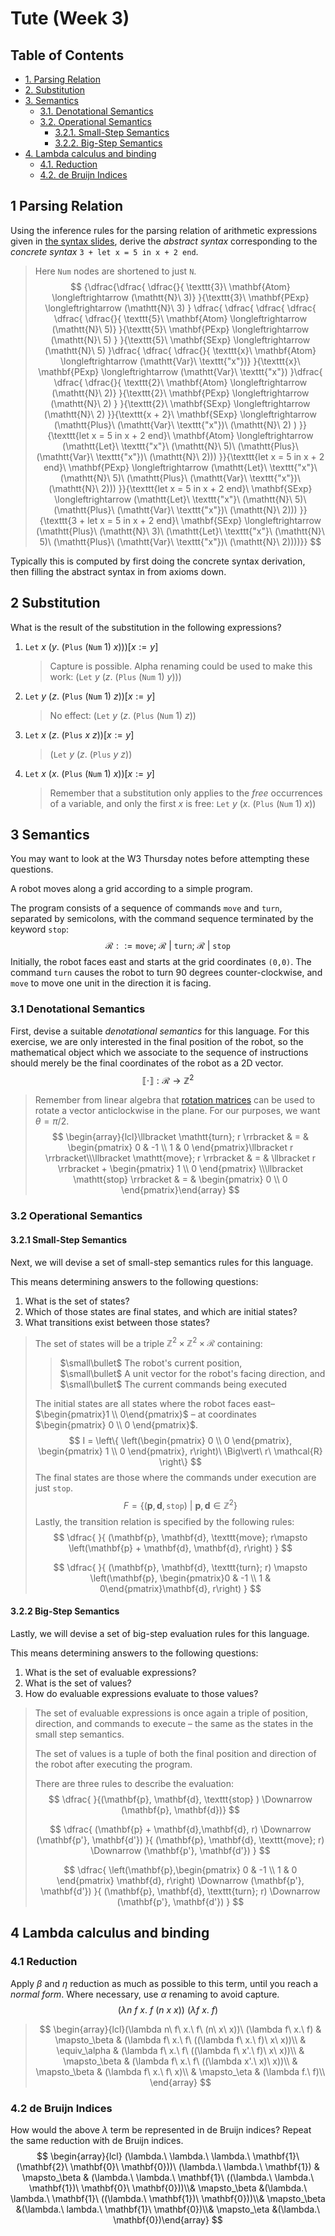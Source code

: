 <div id="content">
<h1 class="title">Tute (Week 3)</h1>
<div id="table-of-contents">
<h2>Table of Contents</h2>
<div id="text-table-of-contents">
<ul>
<li><a href="#org6e3dcd4">1. Parsing Relation</a></li>
<li><a href="#orgeb3a77c">2. Substitution</a></li>
<li><a href="#org4afa4a8">3. Semantics</a>
<ul>
<li><a href="#orge2a8c97">3.1. Denotational Semantics</a></li>
<li><a href="#org76d6ac1">3.2. Operational Semantics</a>
<ul>
<li><a href="#org7ef5347">3.2.1. Small-Step Semantics</a></li>
<li><a href="#org297905e">3.2.2. Big-Step Semantics</a></li>
</ul>
</li>
</ul>
</li>
<li><a href="#orgf7bd297">4. Lambda calculus and binding</a>
<ul>
<li><a href="#org9232c9d">4.1. Reduction</a></li>
<li><a href="#org00453a0">4.2. de Bruijn Indices</a></li>
</ul>
</li>
</ul>
</div>
</div>
<div id="outline-container-org6e3dcd4" class="outline-2">
<h2 id="org6e3dcd4"><span class="section-number-2">1</span> Parsing Relation</h2>
  <div class="outline-text-2" id="text-1"></div></div></div>

Using the inference rules for the parsing relation of arithmetic expressions given in [the syntax slides](/Lecture/lec06/slide06.pdf), derive the <i>abstract syntax</i> corresponding to the <i>concrete syntax</i> <code>3 + let x = 5 in x + 2 end</code>.

> Here <code>Num</code> nodes are shortened to just <code>N</code>.
> $$
> {\dfrac{\dfrac{ \dfrac{}{ \texttt{3}\ \mathbf{Atom} \longleftrightarrow (\mathtt{N}\ 3)} }{\texttt{3}\ \mathbf{PExp} \longleftrightarrow (\mathtt{N}\ 3) } \dfrac{ \dfrac{ \dfrac{ \dfrac{  \dfrac{ \dfrac{}{ \texttt{5}\ \mathbf{Atom} \longleftrightarrow (\mathtt{N}\ 5)} }{\texttt{5}\ \mathbf{PExp} \longleftrightarrow (\mathtt{N}\ 5) } }{\texttt{5}\ \mathbf{SExp} \longleftrightarrow (\mathtt{N}\ 5) }\dfrac{ \dfrac{ \dfrac{}{ \texttt{x}\ \mathbf{Atom} \longleftrightarrow (\mathtt{Var}\ \texttt{"x"})} }{\texttt{x}\ \mathbf{PExp} \longleftrightarrow (\mathtt{Var}\ \texttt{"x"}) }\dfrac{ \dfrac{ \dfrac{}{ \texttt{2}\ \mathbf{Atom} \longleftrightarrow (\mathtt{N}\ 2)} }{\texttt{2}\ \mathbf{PExp} \longleftrightarrow (\mathtt{N}\ 2) } }{\texttt{2}\ \mathbf{SExp} \longleftrightarrow (\mathtt{N}\ 2) }}{\texttt{x + 2}\ \mathbf{SExp} \longleftrightarrow (\mathtt{Plus}\ (\mathtt{Var}\ \texttt{"x"})\ (\mathtt{N}\ 2) ) }}{\texttt{let x = 5 in x + 2 end}\ \mathbf{Atom} \longleftrightarrow (\mathtt{Let}\ \texttt{"x"}\ (\mathtt{N}\ 5)\ (\mathtt{Plus}\ (\mathtt{Var}\ \texttt{"x"})\ (\mathtt{N}\ 2))) }}{\texttt{let x = 5 in x + 2 end}\ \mathbf{PExp} \longleftrightarrow (\mathtt{Let}\ \texttt{"x"}\ (\mathtt{N}\ 5)\ (\mathtt{Plus}\ (\mathtt{Var}\ \texttt{"x"})\ (\mathtt{N}\ 2))) }}{\texttt{let x = 5 in x + 2 end}\ \mathbf{SExp} \longleftrightarrow (\mathtt{Let}\ \texttt{"x"}\ (\mathtt{N}\ 5)\ (\mathtt{Plus}\ (\mathtt{Var}\ \texttt{"x"})\ (\mathtt{N}\ 2))) }}{\texttt{3 + let x = 5 in x + 2 end}\ \mathbf{SExp} \longleftrightarrow (\mathtt{Plus}\ (\mathtt{N}\ 3)\ (\mathtt{Let}\ \texttt{"x"}\ (\mathtt{N}\ 5)\ (\mathtt{Plus}\ (\mathtt{Var}\ \texttt{"x"})\ (\mathtt{N}\ 2))))}}
> $$

Typically this is computed by first doing the concrete syntax derivation, then filling the abstract syntax in from axioms down.

<div id="outline-container-orgeb3a77c" class="outline-2">
<h2 id="orgeb3a77c"><span class="section-number-2">2</span> Substitution</h2>
  <div class="outline-text-2" id="text-2"></div></div>


What is the result of the substitution in the following expressions? 


1. $\mathtt{Let}\ x\ (y.\ (\mathtt{Plus}\ (\mathtt{Num}\ 1)\ x)))[x:=y]$  

   > Capture is possible. Alpha renaming could be used to make this work:  $(\mathtt{Let}\ y\ (z.\ (\mathtt{Plus}\ (\mathtt{Num}\ 1)\ y)))$

2. $\mathtt{Let}\ y\ (z.\ (\mathtt{Plus}\ (\mathtt{Num}\ 1)\ z))[x:=y]$  

   > No effect: $(\mathtt{Let}\ y\ (z.\ (\mathtt{Plus}\ (\mathtt{Num}\ 1)\ z))$

3. $\mathtt{Let}\ x\ (z.\ (\mathtt{Plus}\ x\ z))[x:=y]$

   > $(\mathtt{Let}\ y\ (z.\ (\mathtt{Plus}\ y\ z))$

4. $\mathtt{Let}\ x\ (x.\ (\mathtt{Plus}\ (\mathtt{Num}\ 1)\ x))[x:=y]$  

   > Remember that a substitution only applies to the <i>free</i> occurrences of a variable, and only the first $x$ is free: $\mathtt{Let}\ y\ (x.\ (\mathtt{Plus}\ (\mathtt{Num}\ 1)\ x))$

<div id="outline-container-orgebc489b" class="outline-2">
<h2 id="orgebc489b"><span class="section-number-2">3</span> Semantics</h2>
  <div class="outline-text-2" id="text-3"></div></div>

You may want to look at the W3 Thursday notes before attempting these questions.  


A robot moves along a grid according to a simple program. 

The program consists of a sequence of commands <code>move</code> and <code>turn</code>, separated by semicolons,
with the command sequence terminated by the keyword <code>stop</code>:
$$
\mathcal{R} ::= \texttt{move};\ \mathcal{R}\ |\ \texttt{turn};\ \mathcal{R}\ |\ \texttt{stop}
$$
Initially, the robot faces east and starts at the grid coordinates <code>(0,0)</code>. The command <code>turn</code> causes the robot to turn 90 degrees counter-clockwise, and <code>move</code> to move one unit in the direction it is facing. 

<div id="outline-container-org40ae421" class="outline-3">
<h3 id="org40ae421"><span class="section-number-3">3.1</span> Denotational Semantics</h3>
  <div class="outline-text-3" id="text-3-1"></div></div>


 First, devise a suitable <i>denotational semantics</i> for this language. For this exercise, we are only interested in the final position of the robot, so the mathematical object which we associate to the sequence of instructions should merely be the final coordinates of the robot as a 2D vector.
$$
\llbracket \cdot \rrbracket : \mathcal{R} \rightarrow \mathbb{Z}^2
$$


> Remember from linear algebra that <a href="https://en.wikipedia.org/wiki/Rotation_matrix">rotation matrices</a> can be used to rotate a vector anticlockwise in the plane. For our purposes, we want $\theta = \pi/2$.
> $$
> \begin{array}{lcl}\llbracket \mathtt{turn}; r \rrbracket & = & \begin{pmatrix} 0 & -1 \\ 1 & 0 \end{pmatrix}\llbracket r \rrbracket\\\llbracket \mathtt{move}; r \rrbracket & = & \llbracket r \rrbracket + \begin{pmatrix} 1 \\ 0 \end{pmatrix} \\\llbracket \mathtt{stop} \rrbracket & = & \begin{pmatrix} 0 \\ 0 \end{pmatrix}\end{array}
> $$

<div id="outline-container-orgc505bd3" class="outline-3">
<h3 id="orgc505bd3"><span class="section-number-3">3.2</span> Operational Semantics</h3>
<div class="outline-text-3" id="text-3-2">
</div>
<div id="outline-container-org617b6aa" class="outline-4">
<h4 id="org617b6aa"><span class="section-number-4">3.2.1</span> Small-Step Semantics</h4>
  <div class="outline-text-4" id="text-3-2-1"></div></div></div>


Next, we will devise a set of small-step semantics rules for this language. 

This means determining answers to the following questions:

1. What is the set of states?
2. Which of those states are final states, and which are initial states?
3. What transitions exist between those states?


> The set of states will be a triple $\mathbb{Z}^2 \times \mathbb{Z}^2 \times \mathcal{R}$ containing:
>
> > $\small\bullet$ The robot's current position,  
> > $\small\bullet$ A unit vector for the robot's facing direction, and  
> > $\small\bullet$ The current commands being executed  
>
> The initial states are all states where the robot faces east– $\begin{pmatrix}1 \\ 0\end{pmatrix}$ – at coordinates $\begin{pmatrix} 0 \\ 0 \end{pmatrix}$. 
> $$
> I = \left\{ \left(\begin{pmatrix} 0 \\ 0 \end{pmatrix}, \begin{pmatrix} 1 \\ 0 \end{pmatrix}, r\right)\ \Big\vert\ r\ \mathcal{R} \right\}
> $$
> The final states are those where the commands under execution are just <code>stop</code>.
> $$
> F = \left\{ (\mathbf{p}, \mathbf{d}, \texttt{stop})\ \vert\ \mathbf{p}, \mathbf{d} \in \mathbb{Z}^2 \right\}
> $$
> Lastly, the transition relation is specified by the following rules:  
> $$
> \dfrac{  }{ (\mathbf{p}, \mathbf{d}, \texttt{move}; r\mapsto  \left(\mathbf{p} + \mathbf{d}, \mathbf{d}, r\right) }
> $$
>
> $$
> \dfrac{  }{ (\mathbf{p}, \mathbf{d}, \texttt{turn}; r) \mapsto  \left(\mathbf{p}, \begin{pmatrix}0 & -1 \\ 1 & 0\end{pmatrix}\mathbf{d}, r\right) }
> $$

<div id="outline-container-org297905e" class="outline-4">
<h4 id="org297905e"><span class="section-number-4">3.2.2</span> Big-Step Semantics</h4>
  <div class="outline-text-4" id="text-3-2-2"></div></div>


Lastly, we will devise a set of big-step evaluation rules for this language.

This means determining answers to the following questions:

1. What is the set of evaluable expressions?
2. What is the set of values?
3. How do evaluable expressions evaluate to those values?


> The set of evaluable expressions is once again a triple of position, direction, and commands to execute – the same as the states in the small step semantics.  
>
> The set of values is a tuple of both the final position and direction of the robot after executing the program.  
>
> There are three rules to describe the evaluation:
> $$
> \dfrac{ }{(\mathbf{p}, \mathbf{d}, \texttt{stop} ) \Downarrow (\mathbf{p}, \mathbf{d})}
> $$
>
> $$
> \dfrac{ (\mathbf{p} + \mathbf{d},\mathbf{d}, r) \Downarrow (\mathbf{p'}, \mathbf{d'}) }{ (\mathbf{p}, \mathbf{d}, \texttt{move}; r) \Downarrow (\mathbf{p'}, \mathbf{d'}) }
> $$
>
> $$
> \dfrac{ \left(\mathbf{p},\begin{pmatrix} 0 & -1 \\ 1 & 0 \end{pmatrix} \mathbf{d}, r\right) \Downarrow (\mathbf{p'}, \mathbf{d'}) }{ (\mathbf{p}, \mathbf{d}, \texttt{turn}; r) \Downarrow (\mathbf{p'}, \mathbf{d'}) }
> $$

<div id="outline-container-orgf7bd297" class="outline-2">
<h2 id="orgf7bd297"><span class="section-number-2">4</span> Lambda calculus and binding</h2>
<div class="outline-text-2" id="text-4">
</div>
<div id="outline-container-org9232c9d" class="outline-3">
<h3 id="org9232c9d"><span class="section-number-3">4.1</span> Reduction</h3>
  <div class="outline-text-3" id="text-4-1"></div></div></div>


Apply $\beta$ and $\eta$ reduction as much as possible to this term, until you reach a <i>normal form</i>. Where necessary, use $\alpha$ renaming to avoid capture.
$$
(\lambda n\ f\ x.\ f\ (n\ x\ x))\ (\lambda f\ x.\ f)
$$


> $$
> \begin{array}{lcl}(\lambda n\ f\ x.\ f\ (n\ x\ x))\ (\lambda f\ x.\ f) & \mapsto_\beta & (\lambda f\ x.\ f\ ((\lambda f\ x.\ f)\ x\ x))\\ & \equiv_\alpha & (\lambda f\ x.\ f\ ((\lambda f\ x'.\ f)\ x\ x))\\ & \mapsto_\beta  & (\lambda f\ x.\ f\ ((\lambda x'.\ x)\ x))\\ & \mapsto_\beta  & (\lambda f\ x.\ f\ x)\\ & \mapsto_\eta & (\lambda f.\ f)\\ \end{array}
> $$

<div id="outline-container-org00453a0" class="outline-3">
<h3 id="org00453a0"><span class="section-number-3">4.2</span> de Bruijn Indices</h3>
  <div class="outline-text-3" id="text-4-2"></div></div>

How would the above $\lambda$ term be represented in de Bruijn indices? Repeat the same reduction with de Bruijn indices.
$$
\begin{array}{lcl} (\lambda.\ \lambda.\ \lambda.\ \mathbf{1}\ (\mathbf{2}\ \mathbf{0}\ \mathbf{0}))\ (\lambda.\ \lambda.\ \mathbf{1}) & \mapsto_\beta & (\lambda.\ \lambda.\ \mathbf{1}\ ((\lambda.\ \lambda.\ \mathbf{1})\ \mathbf{0}\ \mathbf{0}))\\& \mapsto_\beta &(\lambda.\ \lambda.\ \mathbf{1}\ ((\lambda.\ \mathbf{1})\ \mathbf{0}))\\& \mapsto_\beta &(\lambda.\ lambda.\ \mathbf{1}\ \mathbf{0})\\& \mapsto_\eta &(\lambda.\ \mathbf{0})\end{array}
$$

